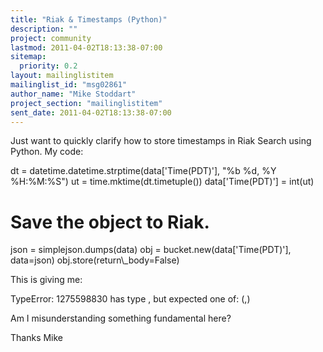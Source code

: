 ```yaml
---
title: "Riak & Timestamps (Python)"
description: ""
project: community
lastmod: 2011-04-02T18:13:38-07:00
sitemap:
  priority: 0.2
layout: mailinglistitem
mailinglist_id: "msg02861"
author_name: "Mike Stoddart"
project_section: "mailinglistitem"
sent_date: 2011-04-02T18:13:38-07:00
---
```



Just want to quickly clarify how to store timestamps in Riak Search
using Python. My code:

 dt = datetime.datetime.strptime(data['Time(PDT)'], "%b %d, %Y 
%H:%M:%S")
 ut = time.mktime(dt.timetuple())
 data['Time(PDT)'] = int(ut)
 
 # Save the object to Riak.
 json = simplejson.dumps(data)
 obj = bucket.new(data['Time(PDT)'], data=json)
 obj.store(return\\_body=False)

This is giving me:

TypeError: 1275598830 has type , but expected one of:
(,)

Am I misunderstanding something fundamental here?

Thanks
Mike

